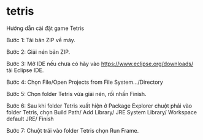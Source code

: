 # tetris
Hướng dẫn cài đặt game Tetris

Bước 1: Tải bản ZIP về máy.

Bước 2: Giải nén bản ZIP.

Bước 3: Mở IDE nếu chưa có hãy vào https://www.eclipse.org/downloads/ tải Eclipse IDE.

Bước 4: Chọn File/Open Projects from File System.../Directory

Bước 5: Chọn folder Tetris vừa giải nén, rối nhấn Finish.

Bước 6: Sau khi folder Tetris xuất hiện ở Package Explorer chuột phải vào folder Tetris,
chọn Build Path/ Add Library/ JRE System Library/ Workspace default JRE/ Finish

Bước 7: Chuột trái vào folder Tetris chọn Run Frame.
